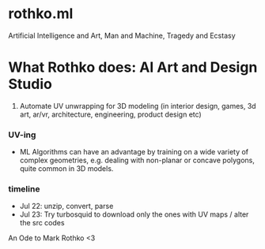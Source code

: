 # rothko.ml
Artificial Intelligence and Art, Man and Machine, Tragedy and Ecstasy

# What Rothko does: AI Art and Design Studio
 1. Automate UV unwrapping for 3D modeling (in interior design, games, 3d art, ar/vr, architecture, engineering, product design etc)

### UV-ing
- ML Algorithms can have an advantage by training on a wide variety of complex geometries, e.g. dealing with non-planar or concave polygons, quite common in 3D models. 

### timeline
- Jul 22: unzip, convert, parse
- Jul 23: Try turbosquid to download only the ones with UV maps / alter the src codes 

An Ode to Mark Rothko <3
